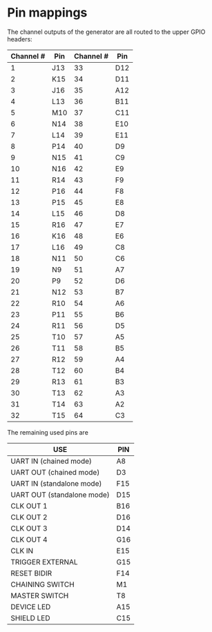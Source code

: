 # Pin mappings

The channel outputs of the generator are all routed to the upper GPIO headers:

|Channel #|Pin|Channel #|Pin|
|----|-----|----|-----|
| 1  | J13 | 33 | D12 |
| 2  | K15 | 34 | D11 |
| 3  | J16 | 35 | A12 |
| 4  | L13 | 36 | B11 |
| 5  | M10 | 37 | C11 |
| 6  | N14 | 38 | E10 |
| 7  | L14 | 39 | E11 |
| 8  | P14 | 40 | D9  |
| 9  | N15 | 41 | C9  |
| 10 | N16 | 42 | E9  |
| 11 | R14 | 43 | F9  |
| 12 | P16 | 44 | F8  |
| 13 | P15 | 45 | E8  |
| 14 | L15 | 46 | D8  |
| 15 | R16 | 47 | E7  |
| 16 | K16 | 48 | E6  |
| 17 | L16 | 49 | C8  |
| 18 | N11 | 50 | C6  |
| 19 | N9  | 51 | A7  |
| 20 | P9  | 52 | D6  |
| 21 | N12 | 53 | B7  |
| 22 | R10 | 54 | A6  |
| 23 | P11 | 55 | B6  |
| 24 | R11 | 56 | D5  |
| 25 | T10 | 57 | A5  |
| 26 | T11 | 58 | B5  |
| 27 | R12 | 59 | A4  |
| 28 | T12 | 60 | B4  |
| 29 | R13 | 61 | B3  |
| 30 | T13 | 62 | A3  |
| 31 | T14 | 63 | A2  |
| 32 | T15 | 64 | C3  |

The remaining used pins are

|USE|PIN|
|------------------|-----|
| UART IN (chained mode)         | A8  |
| UART OUT (chained mode)        | D3  |
| UART IN (standalone mode)         | F15  |
| UART OUT (standalone mode)        | D15  |
| CLK OUT 1        | B16 |
| CLK OUT 2        | D16 |
| CLK OUT 3        | D14 |
| CLK OUT 4        | G16 |
| CLK IN           | E15 |
| TRIGGER EXTERNAL | G15 |
| RESET BIDIR      | F14 |
| CHAINING SWITCH  | M1  |
| MASTER SWITCH    | T8  |
| DEVICE LED       | A15 |
| SHIELD LED       | C15 |










